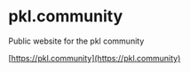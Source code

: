 # pkl.community

Public website for the pkl community

[https://pkl.community](https://pkl.community)
